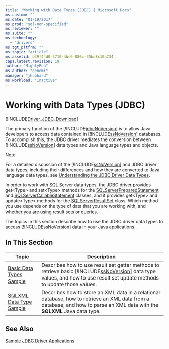 ```yaml
---
title: "Working with Data Types (JDBC) | Microsoft Docs"
ms.custom: ""
ms.date: "01/19/2017"
ms.prod: "sql-non-specified"
ms.reviewer: ""
ms.suite: ""
ms.technology: 
  - "drivers"
ms.tgt_pltfrm: ""
ms.topic: "article"
ms.assetid: b39f44d0-3710-4bc6-880c-35bd8c10a734
caps.latest.revision: 18
author: "MightyPen"
ms.author: "genemi"
manager: "jhubbard"
ms.workload: "Inactive"
---
```

# Working with Data Types (JDBC)
[!INCLUDE[Driver_JDBC_Download](../../includes/driver_jdbc_download.md)]

  The primary function of the [!INCLUDE[jdbcNoVersion](../../includes/jdbcnoversion_md.md)] is to allow Java developers to access data contained in [!INCLUDE[ssNoVersion](../../includes/ssnoversion_md.md)] databases. To accomplish this, the JDBC driver mediates the conversion between [!INCLUDE[ssNoVersion](../../includes/ssnoversion_md.md)] data types and Java language types and objects.  
  
> [!NOTE]  
>  For a detailed discussion of the [!INCLUDE[ssNoVersion](../../includes/ssnoversion_md.md)] and JDBC driver data types, including their differences and how they are converted to Java language data types, see [Understanding the JDBC Driver Data Types](../../connect/jdbc/understanding-the-jdbc-driver-data-types.md).  
  
 In order to work with SQL Server data types, the JDBC driver provides get\<Type> and set\<Type> methods for the [SQLServerPreparedStatement](../../connect/jdbc/reference/sqlserverpreparedstatement-class.md) and [SQLServerCallableStatement](../../connect/jdbc/reference/sqlservercallablestatement-class.md) classes, and it provides get\<Type> and update\<Type> methods for the [SQLServerResultSet](../../connect/jdbc/reference/sqlserverresultset-class.md) class. Which method you use depends on the type of data that you are working with, and whether you are using result sets or queries.  
  
 The topics in this section describe how to use the JDBC driver data types to access [!INCLUDE[ssNoVersion](../../includes/ssnoversion_md.md)] data in your Java applications.  
  
## In This Section  
  
|Topic|Description|  
|-----------|-----------------|  
|[Basic Data Types Sample](../../connect/jdbc/basic-data-types-sample.md)|Describes how to use result set getter methods to retrieve basic [!INCLUDE[ssNoVersion](../../includes/ssnoversion_md.md)] data type values, and how to use result set update methods to update those values.|  
|[SQLXML Data Type Sample](../../connect/jdbc/sqlxml-data-type-sample.md)|Describes how to store an XML data in a relational database, how to retrieve an XML data from a database, and how to parse an XML data with the **SQLXML** Java data type.|  
  
## See Also  
 [Sample JDBC Driver Applications](../../connect/jdbc/sample-jdbc-driver-applications.md)  
  
  
